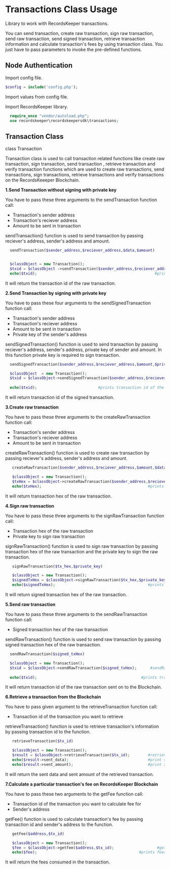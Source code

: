 Transactions Class Usage
========================

Library to work with RecordsKeeper transactions.

You can send transaction, create raw transaction, sign raw transaction, send raw transaction, send signed transaction, retrieve transaction information and calculate transaction's fees by using transaction class. You just have to pass parameters to invoke the pre-defined functions.  


Node Authentication
-------------------

Import config file.

```PHP
$config = include('config.php');
```
Import values from config file.

Import RecordsKeeper library.

```PHP
  require_once "vendor/autoload.php";
  use recordskeeper\recordskeepersdk\transactions;
```



Transaction Class
-----------------

   class Transaction

   Transaction class is used to call transaction related functions like create raw transaction, sign transaction, send transaction , retrieve transaction and verify transaction functions which are used to create raw transactions, send transactions, sign transactions, retrieve transactions and verify transactions on the RecordsKeeeper Blockchain. 



**1.Send Transaction without signing with private key**

You have to pass these three arguments to the sendTransaction function call:

- Transaction's sender address
- Transaction's reciever address
- Amount to be sent in transaction

sendTransaction() function is used to send transaction by passing reciever's address, sender's address and amount.

```PHP
  sendTransaction($sender_address,$reciever_address,$data,$amount)  


  $classObject = new Transaction();
  $txid = $classObject ->sendTransaction($sender_address,$reciever_address,$data,$amount);   #sendTransaction() function call
  echo($txid);                                                    #prints transaction id of the sent transaction
```

It will return the transaction id of the raw transaction.


**2.Send Transaction by signing with private key**

You have to pass these four arguments to the sendSignedTransaction function call:

- Transaction's sender address
- Transaction's reciever address
- Amount to be sent in transaction
- Private key of the sender's address

sendSignedTransaction() function is used to send transaction by passing reciever's address, sender's address, private key of sender and amount. In this function private key is required to sign transaction.


```PHP 
  sendSignedTransaction($sender_address,$reciever_address,$amount,$private_key,$data)  

  $classObject  = new Transaction();    
  $txid = $classObject->sendSignedTransaction($sender_address,$reciever_address,$amount,$private_key,$data); #sendSignedTransaction function call
  
  echo($txid);                           #prints transaction id of the signed transaction                           
```
It will return transaction id of the signed transaction.


**3.Create raw transaction**

You have to pass these three arguments to the createRawTransaction function call:


- Transaction's sender address
- Transaction's reciever address
- Amount to be sent in transaction

createRawTransaction() function is used to create raw transaction by passing reciever's address, sender's address and amount. 


```PHP
   createRawTransaction($sender_address,$reciever_address,$amount,$data)  

   $classObject = new Transaction();
   $txHex = $classObject->createRawTransaction($sender_address,$reciever_address,$amount,$data);   #createRawTransaction() function call
   echo($txHex);                                               #prints transaction hex of the raw transaction.
``` 
It will return transaction hex of the raw transaction.


**4.Sign raw transaction**

You have to pass these three arguments to the signRawTransaction function call:

- Transaction hex of the raw transaction
- Private key to sign raw transaction

signRawTransaction() function is used to sign raw transaction by passing transaction hex of the raw transaction and the private key to sign the raw transaction. 


```PHP 
   signRawTransaction($tx_hex,$private_key) 

   $classObject = new Transaction();    
   $signedTxHex = $classObject->signRawTransaction($tx_hex,$private_key);  #signRawTransaction function call
   echo($signedTxHex);                                         #prints signed transaction hex of the raw transaction
``` 
It will return signed transaction hex of the raw transaction.


**5.Send raw transaction**

You have to pass these three arguments to the sendRawTransaction function call:

- Signed transaction hex of the raw transaction 

sendRawTransaction() function is used to send raw transaction by passing signed transaction hex of the raw transaction. 


```PHP 
  sendRawTransaction($signed_txHex) 

  $classObject = new Transaction();    
  $txid = $classObject->sendRawTransaction($signed_txHex);      #sendRawTransaction() function call
  
  echo($txid);                                              #prints transaction id of the raw transaction
```
  
It will return transaction id of the raw transaction sent on to the Blockchain.


**6.Retrieve a transaction from the Blockchain**

You have to pass given argument to the retrieveTransaction function call:

- Transaction id of the transaction you want to retrieve

retrieveTransaction() function is used to retrieve transaction's information by passing transaction id to the function.



```PHP 
   retrieveTransaction($tx_id)

   $classObject = new Transaction();    
   $result = $classObject->retrieveTransaction($tx_id);        #retrieveTransaction() function call
   echo($result->sent_data);                                   #print sent data
   echo($result->sent_amount);                                 #print sent amount
```   

It will return the sent data and sent amount of the retrieved transaction.
  
  
**7.Calculate a particular transaction's fee on RecordsKeeper Blockchain**

You have to pass these two arguments to the getFee function call:

- Transaction id of the transaction you want to calculate fee for
- Sender's address

getFee() function is used to calculate transaction's fee by passing transaction id and sender's address to the function.


```PHP 
   getFee($address,$tx_id)

   $classObject = new Transaction();    
   $fee = $classObject->getfee($address,$tx_id);                   #getFee() function call
   echo($fee);                                             #prints fees consumed in the verified transaction
```  
   
It will return the fees consumed in the transaction.
 